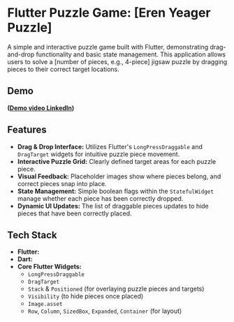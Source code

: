 # Flutter Puzzle Game: [Eren Yeager Puzzle]

A simple and interactive puzzle game built with Flutter, demonstrating drag-and-drop functionality and basic state management. This application allows users to solve a [number of pieces, e.g., 4-piece] jigsaw puzzle by dragging pieces to their correct target locations.

##  Demo

**([Demo video LinkedIn](https://www.linkedin.com/posts/sonia-alr7ini-663832325_fluttermonters3-flutter-widgets-activity-7379169209982877697-9d8B?utm_source=share&utm_medium=member_desktop&rcm=ACoAAFIrtCsB0oAZm6zxlKyjd2o22jM7Q4TaxPU))**

## Features

*   **Drag & Drop Interface:** Utilizes Flutter's `LongPressDraggable` and `DragTarget` widgets for intuitive puzzle piece movement.
*   **Interactive Puzzle Grid:** Clearly defined target areas for each puzzle piece.
*   **Visual Feedback:** Placeholder images show where pieces belong, and correct pieces snap into place.
*   **State Management:** Simple boolean flags within the `StatefulWidget` manage whether each piece has been correctly dropped.
*   **Dynamic UI Updates:** The list of draggable pieces updates to hide pieces that have been correctly placed.

## Tech Stack

*   **Flutter:** 
*   **Dart:** 
*   **Core Flutter Widgets:**
    *   `LongPressDraggable`
    *   `DragTarget`
    *   `Stack` & `Positioned` (for overlaying puzzle pieces and targets)
    *   `Visibility` (to hide pieces once placed)
    *   `Image.asset`
    *   `Row`, `Column`, `SizedBox`, `Expanded`, `Container` (for layout)
